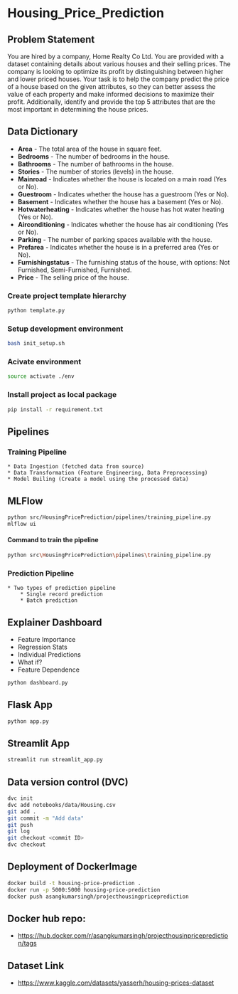# Housing_Price_Prediction

## Problem Statement

You are hired by a company, Home Realty Co Ltd. You are provided with a dataset containing details about various houses and their selling prices. The company is looking to optimize its profit by distinguishing between higher and lower priced houses. Your task is to help the company predict the price of a house based on the given attributes, so they can better assess the value of each property and make informed decisions to maximize their profit. Additionally, identify and provide the top 5 attributes that are the most important in determining the house prices.

## Data Dictionary

- **Area** - The total area of the house in square feet.
- **Bedrooms** - The number of bedrooms in the house.
- **Bathrooms** - The number of bathrooms in the house.
- **Stories** - The number of stories (levels) in the house.
- **Mainroad** - Indicates whether the house is located on a main road (Yes or No).
- **Guestroom** - Indicates whether the house has a guestroom (Yes or No).
- **Basement** - Indicates whether the house has a basement (Yes or No).
- **Hotwaterheating** - Indicates whether the house has hot water heating (Yes or No).
- **Airconditioning** - Indicates whether the house has air conditioning (Yes or No).
- **Parking** - The number of parking spaces available with the house.
- **Prefarea** - Indicates whether the house is in a preferred area (Yes or No).
- **Furnishingstatus** - The furnishing status of the house, with options: Not Furnished, Semi-Furnished, Furnished.
- **Price** - The selling price of the house.

### Create project template hierarchy
```bash
python template.py
```

### Setup development environment
```bash
bash init_setup.sh
```

### Acivate environment
```bash
source activate ./env
```

### Install project as local package
```bash
pip install -r requirement.txt
```

## Pipelines
### Training Pipeline
    * Data Ingestion (fetched data from source)
    * Data Transformation (Feature Engineering, Data Preprocessing)
    * Model Builing (Create a model using the processed data)

## MLFlow
```bash
python src/HousingPricePrediction/pipelines/training_pipeline.py
mlflow ui
```

#### Command to train the pipeline
```bash
python src\HousingPricePrediction\pipelines\training_pipeline.py
```

### Prediction Pipeline
    * Two types of prediction pipeline
        * Single record prediction
        * Batch prediction


## Explainer Dashboard

* Feature Importance
* Regression Stats
* Individual Predictions
* What if?
* Feature Dependence

```bash
python dashboard.py
```

## Flask App
```bash
python app.py
```

## Streamlit App
```bash
streamlit run streamlit_app.py
```

## Data version control (DVC)
```bash
dvc init
dvc add notebooks/data/Housing.csv
git add .
git commit -m "Add data"
git push
git log
git checkout <commit ID>
dvc checkout
```

## Deployment of DockerImage
```bash
docker build -t housing-price-prediction .
docker run -p 5000:5000 housing-price-prediction
docker push asangkumarsingh/projecthousingpriceprediction
```
## Docker hub repo:
* https://hub.docker.com/r/asangkumarsingh/projecthousinpriceprediction/tags

## Dataset Link
* https://www.kaggle.com/datasets/yasserh/housing-prices-dataset
